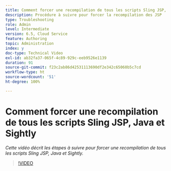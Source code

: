```yaml
---
title: Comment forcer une recompilation de tous les scripts Sling JSP, Java et Sightly
description: Procédure à suivre pour forcer la recompilation des JSP
type: Troubleshooting
role: Admin
level: Intermediate
version: 6.5, Cloud Service
feature: Authoring
topic: Administration
index: y
doc-type: Technical Video
exl-id: ab32fa37-065f-4c89-929c-eeb9526e1139
duration: 91
source-git-commit: f23c2ab86d42531113690df2e342c65060b5c7cd
workflow-type: ht
source-wordcount: '51'
ht-degree: 100%

---
```


# Comment forcer une recompilation de tous les scripts Sling JSP, Java et Sightly

*Cette vidéo décrit les étapes à suivre pour forcer une recompilation de tous les scripts Sling JSP, Java et Sightly.*

>[!VIDEO](https://video.tv.adobe.com/v/335464?quality=12&learn=on)
